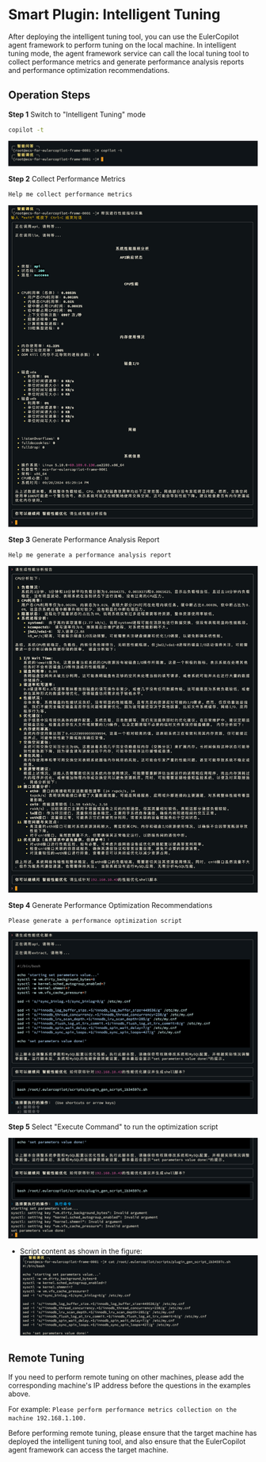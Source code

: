 # Smart Plugin: Intelligent Tuning

After deploying the intelligent tuning tool, you can use the EulerCopilot agent framework to perform tuning on the local machine.
In intelligent tuning mode, the agent framework service can call the local tuning tool to collect performance metrics and generate performance analysis reports and performance optimization recommendations.

## Operation Steps

**Step 1** Switch to "Intelligent Tuning" mode

```bash
copilot -t
```

![Switch to Intelligent Tuning Mode](./pictures/shell-plugin-tuning-switch-mode.png)

**Step 2** Collect Performance Metrics

```bash
Help me collect performance metrics
```

![Performance Metrics Collection](./pictures/shell-plugin-tuning-metrics-collect.png)

**Step 3** Generate Performance Analysis Report

```bash
Help me generate a performance analysis report
```

![Performance Analysis Report](./pictures/shell-plugin-tuning-report.png)

**Step 4** Generate Performance Optimization Recommendations

```bash
Please generate a performance optimization script
```

![Performance Optimization Script](./pictures/shell-plugin-tuning-script-gen.png)

**Step 5** Select "Execute Command" to run the optimization script

![Execute Optimization Script](./pictures/shell-plugin-tuning-script-exec.png)

- Script content as shown in the figure:
  ![Optimization Script Content](./pictures/shell-plugin-tuning-script-view.png)

## Remote Tuning

If you need to perform remote tuning on other machines, please add the corresponding machine's IP address before the questions in the examples above.

For example: `Please perform performance metrics collection on the machine 192.168.1.100.`

Before performing remote tuning, please ensure that the target machine has deployed the intelligent tuning tool, and also ensure that the EulerCopilot agent framework can access the target machine.
